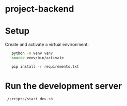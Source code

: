 # project-backend

# Setup

Create and activate a virtual environment:
```bash
   python -m venv venv
   source venv/bin/activate

   pip install -r requirements.txt
```

# Run the development server

```bash
./scripts/start_dev.sh
```

